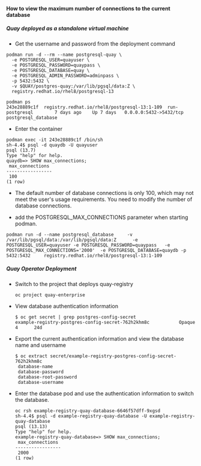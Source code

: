 #### How to view the maximum number of connections to the current database
##### Quay deployed as a standalone virtual machine
- Get the username and password from the deployment command
```
podman run -d --rm --name postgresql-quay \
  -e POSTGRESQL_USER=quayuser \
  -e POSTGRESQL_PASSWORD=quaypass \
  -e POSTGRESQL_DATABASE=quay \
  -e POSTGRESQL_ADMIN_PASSWORD=adminpass \
  -p 5432:5432 \
  -v $QUAY/postgres-quay:/var/lib/pgsql/data:Z \
  registry.redhat.io/rhel8/postgresql-13

podman ps
243e28889c1f  registry.redhat.io/rhel8/postgresql-13:1-109  run-postgresql        7 days ago    Up 7 days   0.0.0.0:5432->5432/tcp  postgresql_database
```
- Enter the container
```
podman exec -it 243e28889c1f /bin/sh
sh-4.4$ psql -d quaydb -U quayuser
psql (13.7)
Type "help" for help.
quaydb=> SHOW max_connections;
 max_connections
-----------------
 100
(1 row)

```
- The default number of database connections is only 100, which may not meet the user's usage requirements. You need to modify the number of database connections.
  
- add the POSTGRESQL_MAX_CONNECTIONS parameter when starting podman.
```
podman run -d --name postgresql_database     -v /var/lib/pgsql/data:/var/lib/pgsql/data:Z      -e POSTGRESQL_USER=quayuser -e POSTGRESQL_PASSWORD=quaypass   -e POSTGRESQL_MAX_CONNECTIONS='2000'  -e POSTGRESQL_DATABASE=quaydb -p 5432:5432     registry.redhat.io/rhel8/postgresql-13:1-109

```
##### Quay Operator Deployment
- Switch to the project that deploys quay-registry
  ```
  oc project quay-enterprise
  ```
- View database authentication information
  ```
  $ oc get secret | grep postgres-config-secret
  example-registry-postgres-config-secret-762h2khm8c           Opaque                                4      24d
  ```
- Export the current authentication information and view the database name and username
  ```
  $ oc extract secret/example-registry-postgres-config-secret-762h2khm8c
   database-name
   database-password
   database-root-password
   database-username
  ```
- Enter the database pod and use the authentication information to switch the database.
  ```
  oc rsh example-registry-quay-database-6646f57dff-9xgsd 
  sh-4.4$ psql -d example-registry-quay-database -U example-registry-quay-database
  psql (13.13)
  Type "help" for help.
  example-registry-quay-database=> SHOW max_connections;
   max_connections
  -----------------
   2000
  (1 row)
  ```

